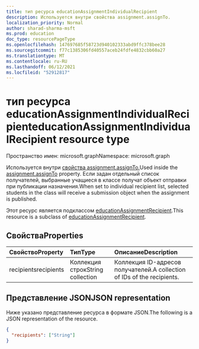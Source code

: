 ```yaml
---
title: тип ресурса educationAssignmentIndividualRecipient
description: Используется внутри свойства assignment.assignTo.
localization_priority: Normal
author: sharad-sharma-msft
ms.prod: education
doc_type: resourcePageType
ms.openlocfilehash: 147697685f58723d940102333abd9ffc378bee28
ms.sourcegitcommit: f77c1385306fd40557aceb24fdfe4832cbb60a27
ms.translationtype: MT
ms.contentlocale: ru-RU
ms.lasthandoff: 06/12/2021
ms.locfileid: "52912817"
---
```

# <a name="educationassignmentindividualrecipient-resource-type"></a><span data-ttu-id="8dfbd-103">тип ресурса educationAssignmentIndividualRecipient</span><span class="sxs-lookup"><span data-stu-id="8dfbd-103">educationAssignmentIndividualRecipient resource type</span></span>

<span data-ttu-id="8dfbd-104">Пространство имен: microsoft.graph</span><span class="sxs-lookup"><span data-stu-id="8dfbd-104">Namespace: microsoft.graph</span></span>

<span data-ttu-id="8dfbd-105">Используется внутри [свойства assignment.assignTo.](educationassignment.md)</span><span class="sxs-lookup"><span data-stu-id="8dfbd-105">Used inside the [assignment.assignTo](educationassignment.md) property.</span></span> <span data-ttu-id="8dfbd-106">Если задан отдельный список получателей, выбранные учащиеся в классе получат объект отправки при публикации назначения.</span><span class="sxs-lookup"><span data-stu-id="8dfbd-106">When set to individual recipient list, selected students in the class will receive a submission object when the assignment is published.</span></span>

<span data-ttu-id="8dfbd-107">Этот ресурс является подклассом [educationAssignmentRecipient](educationassignmentrecipient.md).</span><span class="sxs-lookup"><span data-stu-id="8dfbd-107">This resource is a subclass of [educationAssignmentRecipient](educationassignmentrecipient.md).</span></span>

## <a name="properties"></a><span data-ttu-id="8dfbd-108">Свойства</span><span class="sxs-lookup"><span data-stu-id="8dfbd-108">Properties</span></span>
| <span data-ttu-id="8dfbd-109">Свойство</span><span class="sxs-lookup"><span data-stu-id="8dfbd-109">Property</span></span>     | <span data-ttu-id="8dfbd-110">Тип</span><span class="sxs-lookup"><span data-stu-id="8dfbd-110">Type</span></span>   |<span data-ttu-id="8dfbd-111">Описание</span><span class="sxs-lookup"><span data-stu-id="8dfbd-111">Description</span></span>|
|:---------------|:--------|:----------|
|<span data-ttu-id="8dfbd-112">recipients</span><span class="sxs-lookup"><span data-stu-id="8dfbd-112">recipients</span></span>|<span data-ttu-id="8dfbd-113">Коллекция строк</span><span class="sxs-lookup"><span data-stu-id="8dfbd-113">String collection</span></span>|<span data-ttu-id="8dfbd-114">Коллекция ID-адресов получателей.</span><span class="sxs-lookup"><span data-stu-id="8dfbd-114">A collection of IDs of the recipients.</span></span>|

## <a name="json-representation"></a><span data-ttu-id="8dfbd-115">Представление JSON</span><span class="sxs-lookup"><span data-stu-id="8dfbd-115">JSON representation</span></span>

<span data-ttu-id="8dfbd-116">Ниже указано представление ресурса в формате JSON.</span><span class="sxs-lookup"><span data-stu-id="8dfbd-116">The following is a JSON representation of the resource.</span></span>

<!-- {
  "blockType": "resource",
  "optionalProperties": [

  ],
  "@odata.type": "microsoft.graph.educationAssignmentIndividualRecipient"
}-->

```json
{
  "recipients": ["String"]
}

```

<!-- uuid: 8fcb5dbc-d5aa-4681-8e31-b001d5168d79
2015-10-25 14:57:30 UTC -->
<!--
{
  "type": "#page.annotation",
  "description": "educationAssignmentIndividualRecipient resource",
  "keywords": "",
  "section": "documentation",
  "tocPath": "",
  "suppressions": []
}
-->


